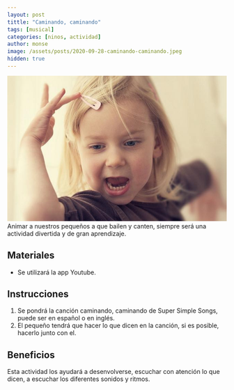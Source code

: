 ```yaml
---
layout: post
tittle: "Caminando, caminando"
tags: [musical]
categories: [ninos, actividad] 
author: monse
image: /assets/posts/2020-09-28-caminando-caminando.jpeg
hidden: true 
---
```

![Actividad de música](/assets/posts/2020-09-28-caminando-caminando.jpeg)<br/> 
Animar a nuestros pequeños a que bailen y canten, siempre será una actividad divertida y de gran aprendizaje. 

## Materiales 
-  Se utilizará la app Youtube. 

## Instrucciones 
1. Se pondrá la canción caminando, caminando de Super Simple Songs, puede ser en español o en inglés. 
2. El pequeño tendrá que hacer lo que dicen en la canción, si es posible, hacerlo junto con el. 

## Beneficios 
Esta actividad los ayudará a desenvolverse, escuchar con atención lo que dicen, a escuchar los diferentes sonidos y ritmos. 